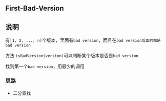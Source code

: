 ## First-Bad-Version

## 说明

有`[1, 2, ..., n]`个版本，里面有`bad version`，而且在`bad version后面的都是bad version`

方法 `isBadVersion(version)`可以判断某个版本是否是`bad version`

找到第一个`bad version`，用最少的调用

### 思路

- 二分查找